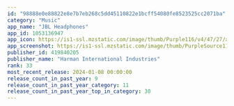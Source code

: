```yaml
---
id: "98888e0e88822e8e7b7eb268c5dd45110822e1bcff54080fe8523525cc2071ba"
category: "Music"
app_name: "JBL Headphones"
app_id: 1053136947
app_icon: https://is1-ssl.mzstatic.com/image/thumb/Purple116/v4/47/27/ae/4727ae72-88ab-aa7e-9dfc-2c81f6de07ba/AppIcon-0-1x_U007emarketing-0-5-0-85-220-0.png/1024x1024bb.png
app_screenshot: https://is1-ssl.mzstatic.com/image/thumb/PurpleSource116/v4/82/40/9b/82409bf2-40c1-e050-08d2-9f914641b586/8ee80347-0fc6-4bf7-b2e4-5f628fcbdf36_iOS-1_1242_2688.jpg/1242x2688bb.png
publisher_id: 419840205
publisher_name: "Harman International Industries"
rank: 33
most_recent_release: 2024-01-08 00:00:00
release_count_in_past_year: 9
release_count_in_past_year_category: 11
release_count_in_past_year_top_in_category: 30
---
```

